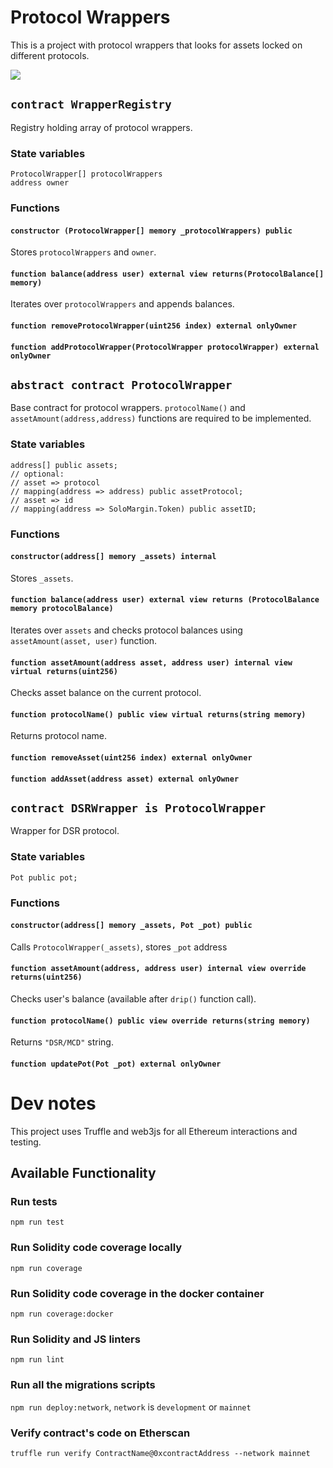 # Protocol Wrappers

This is a project with protocol wrappers that looks for assets locked on different protocols.

![](https://github.com/zeriontech/protocol-wrappers/workflows/lint+test/badge.svg)

## `contract WrapperRegistry`

Registry holding array of protocol wrappers.

### State variables

```
ProtocolWrapper[] protocolWrappers
address owner
```

### Functions

#### `constructor (ProtocolWrapper[] memory _protocolWrappers) public`
Stores `protocolWrappers` and `owner`.

#### `function balance(address user) external view returns(ProtocolBalance[] memory)`

Iterates over `protocolWrappers` and appends balances.

#### `function removeProtocolWrapper(uint256 index) external onlyOwner`

#### `function addProtocolWrapper(ProtocolWrapper protocolWrapper) external onlyOwner`

## `abstract contract ProtocolWrapper`

Base contract for protocol wrappers. `protocolName()` and `assetAmount(address,address)` functions are required to be implemented.

### State variables

```
address[] public assets;
// optional:
// asset => protocol
// mapping(address => address) public assetProtocol;
// asset => id
// mapping(address => SoloMargin.Token) public assetID;
```
### Functions

#### `constructor(address[] memory _assets) internal`

Stores `_assets`.

#### `function balance(address user) external view returns (ProtocolBalance memory protocolBalance)`

Iterates over `assets` and checks protocol balances using `assetAmount(asset, user)` function.

#### `function assetAmount(address asset, address user) internal view virtual returns(uint256)`

Checks asset balance on the current protocol.

#### `function protocolName() public view virtual returns(string memory)`

Returns protocol name.

#### `function removeAsset(uint256 index) external onlyOwner`

#### `function addAsset(address asset) external onlyOwner`

## `contract DSRWrapper is ProtocolWrapper`

Wrapper for DSR protocol.

### State variables

```
Pot public pot;
```

### Functions

#### `constructor(address[] memory _assets, Pot _pot) public`

Calls `ProtocolWrapper(_assets)`, stores `_pot` address

#### `function assetAmount(address, address user) internal view override returns(uint256)`
Checks user's balance (available after `drip()` function call).

#### `function protocolName() public view override returns(string memory)`

Returns `"DSR/MCD"` string.

#### `function updatePot(Pot _pot) external onlyOwner`

# Dev notes

This project uses Truffle and web3js for all Ethereum interactions and testing.

## Available Functionality

### Run tests

`npm run test`

### Run Solidity code coverage locally

`npm run coverage`

### Run Solidity code coverage in the docker container

`npm run coverage:docker`

### Run Solidity and JS linters

`npm run lint`

### Run all the migrations scripts

`npm run deploy:network`, `network` is `development` or `mainnet`

### Verify contract's code on Etherscan

`truffle run verify ContractName@0xcontractAddress --network mainnet`

